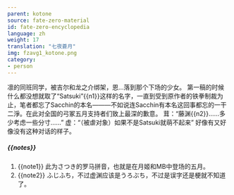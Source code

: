 ```yaml
---
parent: kotone
source: fate-zero-material
id: fate-zero-encyclopedia
language: zh
weight: 17
translation: "七夜蒼月"
img: fzavg1_kotone.png
category:
- person
---
```


凛的同班同学，被吉尔和龙之介绑架，恩…落到那个下场的少女。
第一稿的时候什么都没想就取了“Satsuki”{{n1}}这样的名字，一直到受到原作者的铁拳制裁为止，笔者都忘了Sacchin的本名―――不如说连Sacchin有本名这回事都忘的一干二淨。在此对全国的弓冢五月支持者们致上最深的歉意。
茸：“藤渊{{n2}}……多少考虑一些分寸……”
虚：“（被虐对象）如果不是Satsuki就萌不起来”
好像有又好像没有这种对话的样子。

##### {{notes}}

1. {{note1}} 此为さつき的罗马拼音，也就是在月姬和MB中登场的五月。
2. {{note2}} ふじふち，不过虚渊应该是うろぶち，不过是误字还是梗就不知道了。
